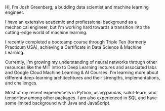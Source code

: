 Hi, I'm Josh Greenberg, a budding data scientist and machine learning engineer. 

I have an extensive academic and profiessional background as a mechanical engineer, but I'm working hard towards a transition into the cutting-edge world of machine learning. 

I recently completed a bootcamp course through Triple Ten (formerly Practicum USA), achieving a Certificate in Data Science & Machine Learning. 

Currently, I'm growing my understanding of neural networks through other resources like the MIT Intro to Deep Learning lectures and associated labs and Google Cloud Machine Learning & AI Courses. I'm learning more about different deep-learning architechtures and their strengths, implementations, and challenges.

Most of my recent experience is in Python, using pandas, scikit-learn, and tensorflow among other packages. I am also experienced in SQL and have some limited background with Java and JavaScript.
